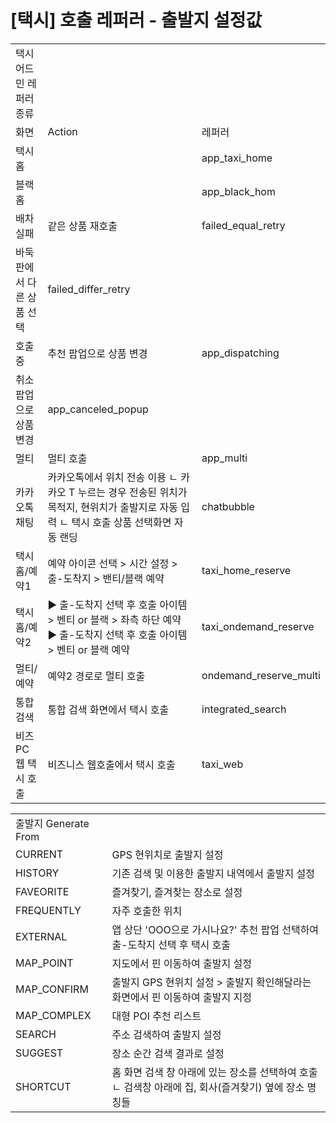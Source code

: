 # [택시] 호출 레퍼러 - 출발지 설정값

|  |  |  |
| --- | --- | --- |
| 택시 어드민 레퍼러 종류 | | |
| 화면 | Action | 레퍼러 |
| 택시 홈 |  | app\_taxi\_home |
| 블랙 홈 |  | app\_black\_hom |
| 배차 실패 | 같은 상품 재호출 | failed\_equal\_retry |
| 바둑판에서 다른 상품 선택 | failed\_differ\_retry |
| 호출중 | 추천 팝업으로 상품 변경 | app\_dispatching |
| 취소 팝업으로 상품 변경 | app\_canceled\_popup |
| 멀티 | 멀티 호출 | app\_multi |
| 카카오톡 채팅 | 카카오톡에서 위치 전송 이용 ㄴ 카카오 T 누르는 경우 전송된 위치가 목적지, 현위치가 출발지로 자동 입력 ㄴ 택시 호출 상품 선택화면 자동 랜딩 | chatbubble |
| 택시 홈/예약1 | 예약 아이콘 선택 > 시간 설정 > 출-도착지 > 밴티/블랙 예약 | taxi\_home\_reserve |
| 택시 홈/예약2 | ▶ 출-도착지 선택 후 호출 아이템 > 벤티 or 블랙 > 좌측 하단 예약 ▶ 출-도착지 선택 후 호출 아이템 > 벤티 or 블랙 예약 | taxi\_ondemand\_reserve |
| 멀티/예약 | 예약2 경로로 멀티 호출 | ondemand\_reserve\_multi |
| 통합검색 | 통합 검색 화면에서 택시 호출 | integrated\_search |
| 비즈 PC웹 택시 호출 | 비즈니스 웹호출에서 택시 호출 | taxi\_web |

|  |  |
| --- | --- |
| 출발지 Generate From | |
| CURRENT | GPS 현위치로 출발지 설정 |
| HISTORY | 기존 검색 및 이용한 출발지 내역에서 출발지 설정 |
| FAVEORITE | 즐겨찾기, 즐겨찾는 장소로 설정 |
| FREQUENTLY | 자주 호출한 위치 |
| EXTERNAL | 앱 상단 'OOO으로 가시나요?' 추천 팝업 선택하여 출-도착지 선택 후 택시 호출 |
| MAP\_POINT | 지도에서 핀 이동하여 출발지 설정 |
| MAP\_CONFIRM | 출발지 GPS 현위치 설정 > 출발지 확인해달라는 화면에서 핀 이동하여 출발지 지정 |
| MAP\_COMPLEX | 대형 POI 추천 리스트 |
| SEARCH | 주소 검색하여 출발지 설정 |
| SUGGEST | 장소 순간 검색 결과로 설정 |
| SHORTCUT | 홈 화면 검색 창 아래에 있는 장소를 선택하여 호출  ㄴ 검색창 아래에 집, 회사(즐겨찾기) 옆에 장소 명칭들 |